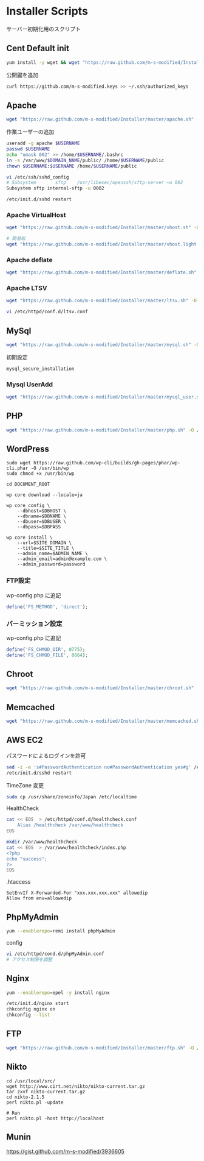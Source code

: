 # Installer Scripts

サーバー初期化用のスクリプト

## Cent Default init

```sh
yum install -y wget && wget "https://raw.github.com/m-s-modified/Installer/master/cent.sh" -O /tmp/cent.sh && sh /tmp/cent.sh
```

公開鍵を追加

```sh
curl https://github.com/m-s-modified.keys >> ~/.ssh/authorized_keys
```

## Apache

```sh
wget "https://raw.github.com/m-s-modified/Installer/master/apache.sh" -O /tmp/apache.sh && sh /tmp/apache.sh
```

作業ユーザーの追加

```sh
useradd -g apache $USERNAME
passwd $USERNAME
echo "umask 002" >> /home/$USERNAME/.bashrc
ln -s /var/www/$DOMAIN_NAME/public/ /home/$USERNAME/public
chown $USERNAME:$USERNAME /home/$USERNAME/public

vi /etc/ssh/sshd_config
# Subsystem       sftp    /usr/libexec/openssh/sftp-server –u 002
Subsystem sftp internal-sftp -u 0002

/etc/init.d/sshd restart
```

### Apache VirtualHost

```sh
wget "https://raw.github.com/m-s-modified/Installer/master/vhost.sh" -O /tmp/vhost.sh && sh /tmp/vhost.sh

# 簡易版
wget "https://raw.github.com/m-s-modified/Installer/master/vhost.light.sh" -O vhost.light.sh
```

### Apache deflate

```sh
wget "https://raw.github.com/m-s-modified/Installer/master/deflate.sh" -O /tmp/deflate.sh && sh /tmp/deflate.sh
```

### Apache LTSV

```sh
wget "https://raw.github.com/m-s-modified/Installer/master/ltsv.sh" -O /tmp/ltsv.sh && sh /tmp/ltsv.sh
```

```sh
vi /etc/httpd/conf.d/ltsv.conf
```

## MySql

```sh
wget "https://raw.github.com/m-s-modified/Installer/master/mysql.sh" -O /tmp/mysql.sh && sh /tmp/mysql.sh
```

初期設定

```sh
mysql_secure_installation
```

### Mysql UserAdd

```sh
wget "https://raw.github.com/m-s-modified/Installer/master/mysql_user.sh" -O /tmp/mysql_user.sh && sh /tmp/mysql_user.sh
```

## PHP

```sh
wget "https://raw.github.com/m-s-modified/Installer/master/php.sh" -O /tmp/php.sh && sh /tmp/php.sh
```

## WordPress

```
sudo wget https://raw.github.com/wp-cli/builds/gh-pages/phar/wp-cli.phar -O /usr/bin/wp
sudo chmod +x /usr/bin/wp

cd DOCUMENT_ROOT

wp core download --locale=ja

wp core config \
    --dbhost=$DBHOST \
    --dbname=$DBNAME \
    --dbuser=$DBUSER \
    --dbpass=$DBPASS
 
wp core install \
    --url=$SITE_DOMAIN \
    --title=$SITE_TITLE \
    --admin_name=$ADMIN_NAME \
    --admin_email=admin@example.com \
    --admin_password=password 
```

### FTP設定

wp-config.php に追記

```php
define('FS_METHOD', 'direct');
```

### パーミッション設定

wp-config.php に追記

```php
define('FS_CHMOD_DIR', 0775);
define('FS_CHMOD_FILE', 0664);
```

## Chroot

```sh
wget "https://raw.github.com/m-s-modified/Installer/master/chroot.sh" -O /tmp/chroot.sh && sh /tmp/chroot.sh
```

## Memcached

```sh
wget "https://raw.github.com/m-s-modified/Installer/master/memcached.sh" -O /tmp/memcached.sh && sh /tmp/memcached.sh
```

## AWS EC2

パスワードによるログインを許可

```sh
sed -i -e 's#PasswordAuthentication no#PasswordAuthentication yes#g' /etc/ssh/sshd_config
/etc/init.d/sshd restart
```

TimeZone 変更

```sh
sudo cp /usr/share/zoneinfo/Japan /etc/localtime
```

HealthCheck

```sh
cat << EOS  > /etc/httpd/conf.d/healthcheck.conf
    Alias /healthcheck /var/www/healthcheck
EOS

mkdir /var/www/healthcheck
cat << EOS  > /var/www/healthcheck/index.php
<?php
echo "success";
?>
EOS
```

.htaccess

```.htaccess
SetEnvIf X-Forwarded-For "xxx.xxx.xxx.xxx" allowedip
Allow from env=allowedip
```

## PhpMyAdmin

```sh
yum --enablerepo=remi install phpMyAdmin
```

config

```sh
vi /etc/httpd/cond.d/phpMyAdmin.conf
# アクセス制限を調整
```

## Nginx

```sh
yum --enablerepo=epel -y install nginx

/etc/init.d/nginx start
chkconfig nginx on
chkconfig --list
```

## FTP

```sh
wget "https://raw.github.com/m-s-modified/Installer/master/ftp.sh" -O /tmp/ftp.sh && sh /tmp/ftp.sh
```


## Nikto

```
cd /usr/local/src/
wget http://www.cirt.net/nikto/nikto-current.tar.gz
tar zxvf nikto-current.tar.gz
cd nikto-2.1.5
perl nikto.pl -update

# Run
perl nikto.pl -host http://localhost
```


## Munin

https://gist.github.com/m-s-modified/3936605
